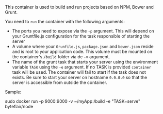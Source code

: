 This container is used to build and run projects based on NPM, Bower and Grunt.

You need to `run` the container with the following arguments:
  * The ports you need to expose via the `-p` argument. This will depend on your Gruntfile.js configuration for the task responsible of starting the server
  * A volume where your `Grunfile.js`, `package.json` and `bower.json` reside and is root to your application code. This volume must be mounted on the container's `/build` folder via de `-v` argument.
  * The name of the grunt task that starts your server using the environment variable `TASK` using the `-e` argument. If no TASK is provided `container` task will be used. The container will fail to start if the task does not exists. Be sure to start your server on hostname `0.0.0.0` so that the server is accessible from outside the container.

Sample:

sudo docker run -p 9000:9000 -v ~/myApp:/build -e "TASK=serve" byteflair/node

